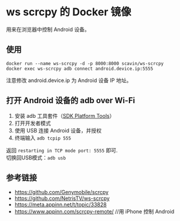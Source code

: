 # ws scrcpy 的 Docker 镜像

用来在浏览器中控制 Android 设备。

## 使用

```
docker run --name ws-scrcpy -d -p 8000:8000 scavin/ws-scrcpy
docker exec ws-scrcpy adb connect android.device.ip:5555
```

注意修改 android.device.ip 为 Android 设备 IP 地址。

## 打开 Android 设备的 adb over Wi-Fi

1. 安装 adb 工具套件（[SDK Platform Tools](https://developer.android.com/studio/releases/platform-tools)）
2. 打开开发者模式
3. 使用 USB 连接 Android 设备，并授权
4. 终端输入 `adb tcpip 555`

返回 `restarting in TCP mode port: 5555` 即可.  
切换回USB模式：`adb usb`

## 参考链接

* https://github.com/Genymobile/scrcpy
* https://github.com/NetrisTV/ws-scrcpy
* https://meta.appinn.net/t/topic/33828
* https://www.appinn.com/scrcpy-remote/  //用 iPhone 控制 Android
